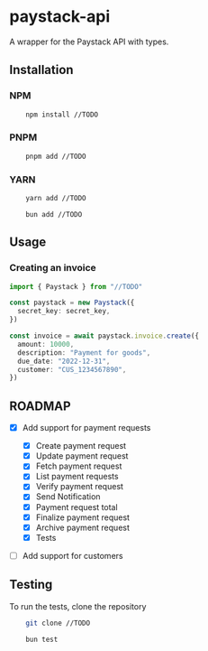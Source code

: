 # paystack-api

A wrapper for the Paystack API with types.

## Installation

### NPM

```bash
    npm install //TODO
```

### PNPM

```bash
    pnpm add //TODO
```

### YARN

```bash
    yarn add //TODO
```

```BUN
    bun add //TODO
```

## Usage

### Creating an invoice

```typescript
import { Paystack } from "//TODO"

const paystack = new Paystack({
  secret_key: secret_key,
})

const invoice = await paystack.invoice.create({
  amount: 10000,
  description: "Payment for goods",
  due_date: "2022-12-31",
  customer: "CUS_1234567890",
})
```

## ROADMAP

- [x] Add support for payment requests

  - [x] Create payment request
  - [x] Update payment request
  - [x] Fetch payment request
  - [x] List payment requests
  - [x] Verify payment request
  - [x] Send Notification
  - [x] Payment request total
  - [x] Finalize payment request
  - [x] Archive payment request
  - [x] Tests

- [ ] Add support for customers

## Testing

To run the tests, clone the repository

```bash
    git clone //TODO
```

```bash
    bun test
```
